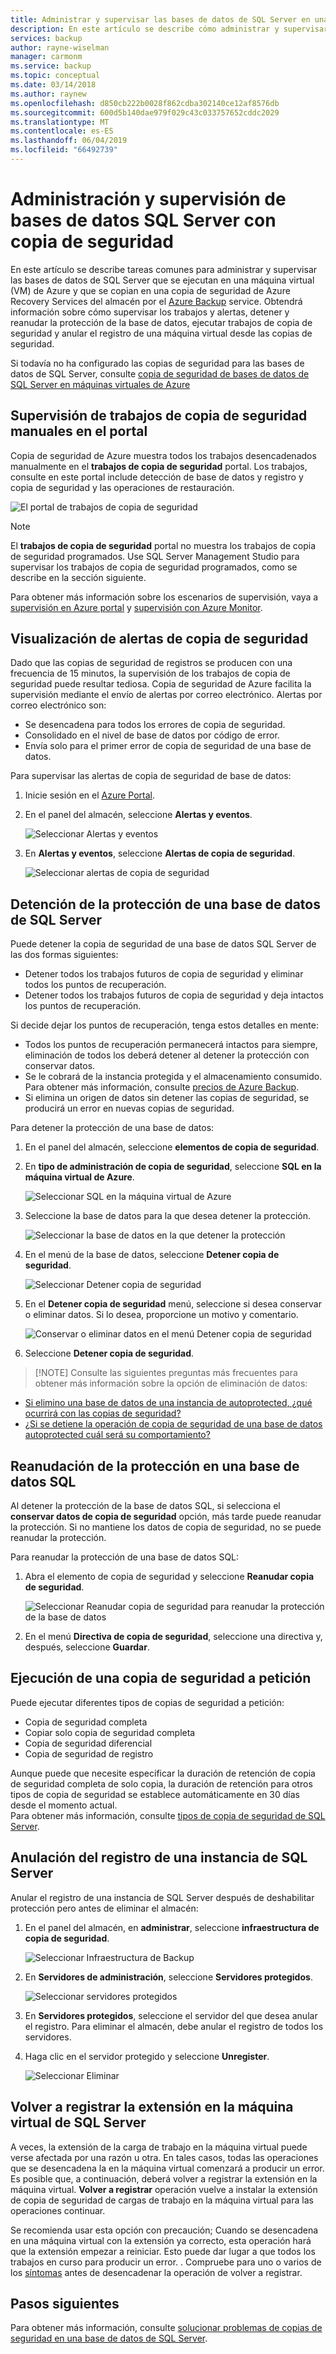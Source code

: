 ```yaml
---
title: Administrar y supervisar las bases de datos de SQL Server en una máquina virtual de Azure que está respaldada por Azure Backup | Microsoft Docs
description: En este artículo se describe cómo administrar y supervisar las bases de datos de SQL Server que se ejecutan en una máquina virtual de Azure.
services: backup
author: rayne-wiselman
manager: carmonm
ms.service: backup
ms.topic: conceptual
ms.date: 03/14/2018
ms.author: raynew
ms.openlocfilehash: d850cb222b0028f862cdba302140ce12af8576db
ms.sourcegitcommit: 600d5b140dae979f029c43c033757652cddc2029
ms.translationtype: MT
ms.contentlocale: es-ES
ms.lasthandoff: 06/04/2019
ms.locfileid: "66492739"
---
```

# <a name="manage-and-monitor-backed-up-sql-server-databases"></a>Administración y supervisión de bases de datos SQL Server con copia de seguridad

En este artículo se describe tareas comunes para administrar y supervisar las bases de datos de SQL Server que se ejecutan en una máquina virtual (VM) de Azure y que se copian en una copia de seguridad de Azure Recovery Services del almacén por el [Azure Backup](backup-overview.md) service. Obtendrá información sobre cómo supervisar los trabajos y alertas, detener y reanudar la protección de la base de datos, ejecutar trabajos de copia de seguridad y anular el registro de una máquina virtual desde las copias de seguridad.

Si todavía no ha configurado las copias de seguridad para las bases de datos de SQL Server, consulte [copia de seguridad de bases de datos de SQL Server en máquinas virtuales de Azure](backup-azure-sql-database.md)

## <a name="monitor-manual-backup-jobs-in-the-portal"></a>Supervisión de trabajos de copia de seguridad manuales en el portal

Copia de seguridad de Azure muestra todos los trabajos desencadenados manualmente en el **trabajos de copia de seguridad** portal. Los trabajos, consulte en este portal include detección de base de datos y registro y copia de seguridad y las operaciones de restauración.

![El portal de trabajos de copia de seguridad](./media/backup-azure-sql-database/jobs-list.png)

> [!NOTE]
> El **trabajos de copia de seguridad** portal no muestra los trabajos de copia de seguridad programados. Use SQL Server Management Studio para supervisar los trabajos de copia de seguridad programados, como se describe en la sección siguiente.
>

Para obtener más información sobre los escenarios de supervisión, vaya a [supervisión en Azure portal](backup-azure-monitoring-built-in-monitor.md) y [supervisión con Azure Monitor](backup-azure-monitoring-use-azuremonitor.md).  


## <a name="view-backup-alerts"></a>Visualización de alertas de copia de seguridad

Dado que las copias de seguridad de registros se producen con una frecuencia de 15 minutos, la supervisión de los trabajos de copia de seguridad puede resultar tediosa. Copia de seguridad de Azure facilita la supervisión mediante el envío de alertas por correo electrónico. Alertas por correo electrónico son:

- Se desencadena para todos los errores de copia de seguridad.
- Consolidado en el nivel de base de datos por código de error.
- Envía solo para el primer error de copia de seguridad de una base de datos.

Para supervisar las alertas de copia de seguridad de base de datos:

1. Inicie sesión en el [Azure Portal](https://portal.azure.com).

2. En el panel del almacén, seleccione **Alertas y eventos**.

   ![Seleccionar Alertas y eventos](./media/backup-azure-sql-database/vault-menu-alerts-events.png)

3. En **Alertas y eventos**, seleccione **Alertas de copia de seguridad**.

   ![Seleccionar alertas de copia de seguridad](./media/backup-azure-sql-database/backup-alerts-dashboard.png)

## <a name="stop-protection-for-a-sql-server-database"></a>Detención de la protección de una base de datos de SQL Server

Puede detener la copia de seguridad de una base de datos SQL Server de las dos formas siguientes:

* Detener todos los trabajos futuros de copia de seguridad y eliminar todos los puntos de recuperación.
* Detener todos los trabajos futuros de copia de seguridad y deja intactos los puntos de recuperación.

Si decide dejar los puntos de recuperación, tenga estos detalles en mente:

* Todos los puntos de recuperación permanecerá intactos para siempre, eliminación de todos los deberá detener al detener la protección con conservar datos.
* Se le cobrará de la instancia protegida y el almacenamiento consumido. Para obtener más información, consulte [precios de Azure Backup](https://azure.microsoft.com/pricing/details/backup/).
* Si elimina un origen de datos sin detener las copias de seguridad, se producirá un error en nuevas copias de seguridad.

Para detener la protección de una base de datos:

1. En el panel del almacén, seleccione **elementos de copia de seguridad**.

2. En **tipo de administración de copia de seguridad**, seleccione **SQL en la máquina virtual de Azure**.

    ![Seleccionar SQL en la máquina virtual de Azure](./media/backup-azure-sql-database/sql-restore-backup-items.png)

3. Seleccione la base de datos para la que desea detener la protección.

    ![Seleccionar la base de datos en la que detener la protección](./media/backup-azure-sql-database/sql-restore-sql-in-vm.png)

4. En el menú de la base de datos, seleccione **Detener copia de seguridad**.

    ![Seleccionar Detener copia de seguridad](./media/backup-azure-sql-database/stop-db-button.png)


5. En el **Detener copia de seguridad** menú, seleccione si desea conservar o eliminar datos. Si lo desea, proporcione un motivo y comentario.

    ![Conservar o eliminar datos en el menú Detener copia de seguridad](./media/backup-azure-sql-database/stop-backup-button.png)

6. Seleccione **Detener copia de seguridad**.

>
> [!NOTE]
Consulte las siguientes preguntas más frecuentes para obtener más información sobre la opción de eliminación de datos: <br/>
* [Si elimino una base de datos de una instancia de autoprotected, ¿qué ocurrirá con las copias de seguridad?](faq-backup-sql-server.md#if-i-delete-a-database-from-an-autoprotected-instance-what-will-happen-to-the-backups)<br/>
* [¿Si se detiene la operación de copia de seguridad de una base de datos autoprotected cuál será su comportamiento?](faq-backup-sql-server.md#if-i-change-the-name-of-the-database-after-it-has-been-protected-what-will-be-the-behavior)
>
>


## <a name="resume-protection-for-a-sql-database"></a>Reanudación de la protección en una base de datos SQL

Al detener la protección de la base de datos SQL, si selecciona el **conservar datos de copia de seguridad** opción, más tarde puede reanudar la protección. Si no mantiene los datos de copia de seguridad, no se puede reanudar la protección.

Para reanudar la protección de una base de datos SQL:

1. Abra el elemento de copia de seguridad y seleccione **Reanudar copia de seguridad**.

    ![Seleccionar Reanudar copia de seguridad para reanudar la protección de la base de datos](./media/backup-azure-sql-database/resume-backup-button.png)

2. En el menú **Directiva de copia de seguridad**, seleccione una directiva y, después, seleccione **Guardar**.

## <a name="run-an-on-demand-backup"></a>Ejecución de una copia de seguridad a petición

Puede ejecutar diferentes tipos de copias de seguridad a petición:

* Copia de seguridad completa
* Copiar solo copia de seguridad completa
* Copia de seguridad diferencial
* Copia de seguridad de registro

Aunque puede que necesite especificar la duración de retención de copia de seguridad completa de solo copia, la duración de retención para otros tipos de copia de seguridad se establece automáticamente en 30 días desde el momento actual. <br/>
Para obtener más información, consulte [tipos de copia de seguridad de SQL Server](backup-architecture.md#sql-server-backup-types).

## <a name="unregister-a-sql-server-instance"></a>Anulación del registro de una instancia de SQL Server

Anular el registro de una instancia de SQL Server después de deshabilitar protección pero antes de eliminar el almacén:

1. En el panel del almacén, en **administrar**, seleccione **infraestructura de copia de seguridad**.  

   ![Seleccionar Infraestructura de Backup](./media/backup-azure-sql-database/backup-infrastructure-button.png)

2. En **Servidores de administración**, seleccione **Servidores protegidos**.

   ![Seleccionar servidores protegidos](./media/backup-azure-sql-database/protected-servers.png)

3. En **Servidores protegidos**, seleccione el servidor del que desea anular el registro. Para eliminar el almacén, debe anular el registro de todos los servidores.

4. Haga clic en el servidor protegido y seleccione **Unregister**.

   ![Seleccionar Eliminar](./media/backup-azure-sql-database/delete-protected-server.jpg)

## <a name="re-register-extension-on-the-sql-server-vm"></a>Volver a registrar la extensión en la máquina virtual de SQL Server

A veces, la extensión de la carga de trabajo en la máquina virtual puede verse afectada por una razón u otra. En tales casos, todas las operaciones que se desencadena la en la máquina virtual comenzará a producir un error. Es posible que, a continuación, deberá volver a registrar la extensión en la máquina virtual. **Volver a registrar** operación vuelve a instalar la extensión de copia de seguridad de cargas de trabajo en la máquina virtual para las operaciones continuar.  <br>

Se recomienda usar esta opción con precaución; Cuando se desencadena en una máquina virtual con la extensión ya correcto, esta operación hará que la extensión empezar a reiniciar. Esto puede dar lugar a que todos los trabajos en curso para producir un error. . Compruebe para uno o varios de los [síntomas](backup-sql-server-azure-troubleshoot.md#symptoms) antes de desencadenar la operación de volver a registrar.

## <a name="next-steps"></a>Pasos siguientes

Para obtener más información, consulte [solucionar problemas de copias de seguridad en una base de datos de SQL Server](backup-sql-server-azure-troubleshoot.md).
